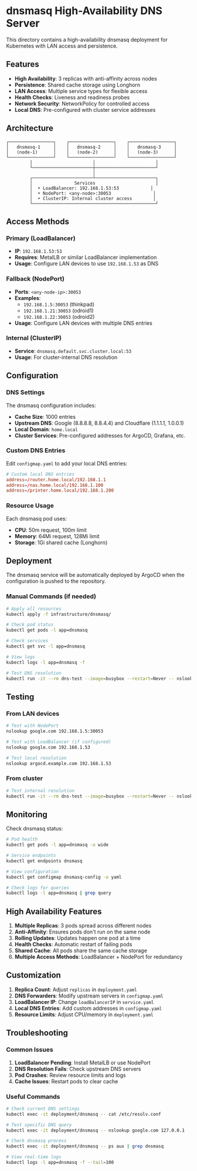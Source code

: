 # dnsmasq High-Availability DNS Server

This directory contains a high-availability dnsmasq deployment for Kubernetes with LAN access and persistence.

## Features

- **High Availability**: 3 replicas with anti-affinity across nodes
- **Persistence**: Shared cache storage using Longhorn
- **LAN Access**: Multiple service types for flexible access
- **Health Checks**: Liveness and readiness probes
- **Network Security**: NetworkPolicy for controlled access
- **Local DNS**: Pre-configured with cluster service addresses

## Architecture

```
┌─────────────────┐    ┌─────────────────┐    ┌─────────────────┐
│   dnsmasq-1     │    │   dnsmasq-2     │    │   dnsmasq-3     │
│   (node-1)      │    │   (node-2)      │    │   (node-3)      │
└─────────────────┘    └─────────────────┘    └─────────────────┘
         │                       │                       │
         └───────────────────────┼───────────────────────┘
                                 │
         ┌───────────────────────┴───────────────────────┐
         │                Services                       │
         │  • LoadBalancer: 192.168.1.53:53            │
         │  • NodePort: <any-node>:30053                │
         │  • ClusterIP: Internal cluster access        │
         └───────────────────────────────────────────────┘
```

## Access Methods

### Primary (LoadBalancer)
- **IP**: `192.168.1.53:53`
- **Requires**: MetalLB or similar LoadBalancer implementation
- **Usage**: Configure LAN devices to use `192.168.1.53` as DNS

### Fallback (NodePort)
- **Ports**: `<any-node-ip>:30053`
- **Examples**: 
  - `192.168.1.5:30053` (thinkpad)
  - `192.168.1.21:30053` (odroid1)
  - `192.168.1.22:30053` (odroid2)
- **Usage**: Configure LAN devices with multiple DNS entries

### Internal (ClusterIP)
- **Service**: `dnsmasq.default.svc.cluster.local:53`
- **Usage**: For cluster-internal DNS resolution

## Configuration

### DNS Settings
The dnsmasq configuration includes:

- **Cache Size**: 1000 entries
- **Upstream DNS**: Google (8.8.8.8, 8.8.4.4) and Cloudflare (1.1.1.1, 1.0.0.1)
- **Local Domain**: `home.local`
- **Cluster Services**: Pre-configured addresses for ArgoCD, Grafana, etc.

### Custom DNS Entries
Edit `configmap.yaml` to add your local DNS entries:

```conf
# Custom local DNS entries
address=/router.home.local/192.168.1.1
address=/nas.home.local/192.168.1.100
address=/printer.home.local/192.168.1.200
```

### Resource Usage
Each dnsmasq pod uses:
- **CPU**: 50m request, 100m limit
- **Memory**: 64Mi request, 128Mi limit
- **Storage**: 1Gi shared cache (Longhorn)

## Deployment

The dnsmasq service will be automatically deployed by ArgoCD when the configuration is pushed to the repository.

### Manual Commands (if needed)
```bash
# Apply all resources
kubectl apply -f infrastructure/dnsmasq/

# Check pod status
kubectl get pods -l app=dnsmasq

# Check services
kubectl get svc -l app=dnsmasq

# View logs
kubectl logs -l app=dnsmasq -f

# Test DNS resolution
kubectl run -it --rm dns-test --image=busybox --restart=Never -- nslookup google.com dnsmasq.default.svc.cluster.local
```

## Testing

### From LAN devices
```bash
# Test with NodePort
nslookup google.com 192.168.1.5:30053

# Test with LoadBalancer (if configured)
nslookup google.com 192.168.1.53

# Test local resolution
nslookup argocd.example.com 192.168.1.53
```

### From cluster
```bash
# Test internal resolution
kubectl run -it --rm dns-test --image=busybox --restart=Never -- nslookup google.com dnsmasq
```

## Monitoring

Check dnsmasq status:
```bash
# Pod health
kubectl get pods -l app=dnsmasq -o wide

# Service endpoints
kubectl get endpoints dnsmasq

# View configuration
kubectl get configmap dnsmasq-config -o yaml

# Check logs for queries
kubectl logs -l app=dnsmasq | grep query
```

## High Availability Features

1. **Multiple Replicas**: 3 pods spread across different nodes
2. **Anti-Affinity**: Ensures pods don't run on the same node
3. **Rolling Updates**: Updates happen one pod at a time
4. **Health Checks**: Automatic restart of failing pods
5. **Shared Cache**: All pods share the same cache storage
6. **Multiple Access Methods**: LoadBalancer + NodePort for redundancy

## Customization

1. **Replica Count**: Adjust `replicas` in `deployment.yaml`
2. **DNS Forwarders**: Modify upstream servers in `configmap.yaml`
3. **LoadBalancer IP**: Change `loadBalancerIP` in `service.yaml`
4. **Local DNS Entries**: Add custom addresses in `configmap.yaml`
5. **Resource Limits**: Adjust CPU/memory in `deployment.yaml`

## Troubleshooting

### Common Issues

1. **LoadBalancer Pending**: Install MetalLB or use NodePort
2. **DNS Resolution Fails**: Check upstream DNS servers
3. **Pod Crashes**: Review resource limits and logs
4. **Cache Issues**: Restart pods to clear cache

### Useful Commands
```bash
# Check current DNS settings
kubectl exec -it deployment/dnsmasq -- cat /etc/resolv.conf

# Test specific DNS query
kubectl exec -it deployment/dnsmasq -- nslookup google.com 127.0.0.1

# Check dnsmasq process
kubectl exec -it deployment/dnsmasq -- ps aux | grep dnsmasq

# View real-time logs
kubectl logs -l app=dnsmasq -f --tail=100
```
